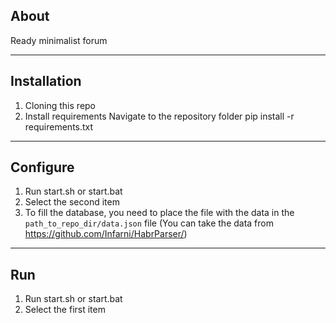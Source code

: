 About
---
Ready minimalist forum

___
Installation
---
1. Cloning this repo
2. Install requirements Navigate to the repository folder pip install -r requirements.txt

___
Configure
---
1. Run start.sh or start.bat
2. Select the second item
3. To fill the database, you need to place the file with the data in the <code>path_to_repo_dir/data.json</code> file (You can take the data from https://github.com/Infarni/HabrParser/)

___
Run
---
1. Run start.sh or start.bat
2. Select the first item
